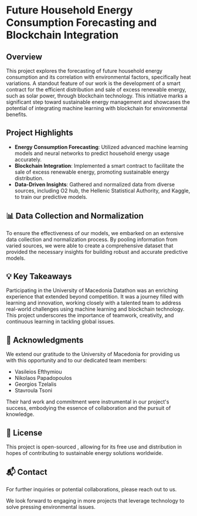 # Future Household Energy Consumption Forecasting and Blockchain Integration

## Overview
This project explores the forecasting of future household energy consumption and its correlation with environmental factors, specifically heat variations. A standout feature of our work is the development of a smart contract for the efficient distribution and sale of excess renewable energy, such as solar power, through blockchain technology. This initiative marks a significant step toward sustainable energy management and showcases the potential of integrating machine learning with blockchain for environmental benefits.

## Project Highlights
- **Energy Consumption Forecasting**: Utilized advanced machine learning models and neural networks to predict household energy usage accurately.
- **Blockchain Integration**: Implemented a smart contract to facilitate the sale of excess renewable energy, promoting sustainable energy distribution.
- **Data-Driven Insights**: Gathered and normalized data from diverse sources, including O2 hub, the Hellenic Statistical Authority, and Kaggle, to train our predictive models.

## 📊 Data Collection and Normalization
To ensure the effectiveness of our models, we embarked on an extensive data collection and normalization process. By pooling information from varied sources, we were able to create a comprehensive dataset that provided the necessary insights for building robust and accurate predictive models.

## 💡 Key Takeaways
Participating in the University of Macedonia Datathon was an enriching experience that extended beyond competition. It was a journey filled with learning and innovation, working closely with a talented team to address real-world challenges using machine learning and blockchain technology. This project underscores the importance of teamwork, creativity, and continuous learning in tackling global issues.

## 🙌 Acknowledgments
We extend our gratitude to the University of Macedonia for providing us with this opportunity and to our dedicated team members:
- Vasileios Efthymiou
- Nikolaos Papadopoulos
- Georgios Tzelalis
- Stavroula Tsoni

Their hard work and commitment were instrumental in our project's success, embodying the essence of collaboration and the pursuit of knowledge.

## 📝 License
This project is open-sourced , allowing for its free use and distribution in hopes of contributing to sustainable energy solutions worldwide.

## 📬 Contact
For further inquiries or potential collaborations, please reach out to us.

We look forward to engaging in more projects that leverage technology to solve pressing environmental issues.

